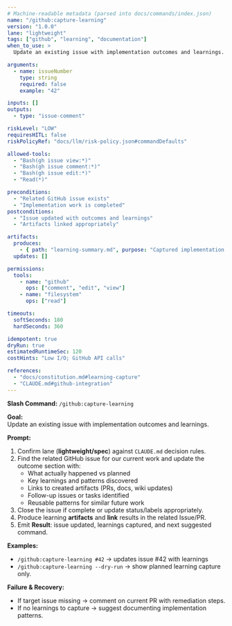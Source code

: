 ```yaml
---
# Machine-readable metadata (parsed into docs/commands/index.json)
name: "/github:capture-learning"
version: "1.0.0"
lane: "lightweight"
tags: ["github", "learning", "documentation"]
when_to_use: >
  Update an existing issue with implementation outcomes and learnings.

arguments:
  - name: issueNumber
    type: string
    required: false
    example: "42"

inputs: []
outputs:
  - type: "issue-comment"

riskLevel: "LOW"
requiresHITL: false
riskPolicyRef: "docs/llm/risk-policy.json#commandDefaults"

allowed-tools:
  - "Bash(gh issue view:*)"
  - "Bash(gh issue comment:*)"
  - "Bash(gh issue edit:*)"
  - "Read(*)"

preconditions:
  - "Related GitHub issue exists"
  - "Implementation work is completed"
postconditions:
  - "Issue updated with outcomes and learnings"
  - "Artifacts linked appropriately"

artifacts:
  produces:
    - { path: "learning-summary.md", purpose: "Captured implementation learnings" }
  updates: []

permissions:
  tools:
    - name: "github"
      ops: ["comment", "edit", "view"]
    - name: "filesystem"
      ops: ["read"]

timeouts:
  softSeconds: 180
  hardSeconds: 360

idempotent: true
dryRun: true
estimatedRuntimeSec: 120
costHints: "Low I/O; GitHub API calls"

references:
  - "docs/constitution.md#learning-capture"
  - "CLAUDE.md#github-integration"
---
```


**Slash Command:** `/github:capture-learning`

**Goal:**  
Update an existing issue with implementation outcomes and learnings.

**Prompt:**  
1) Confirm lane (**lightweight/spec**) against `CLAUDE.md` decision rules.  
2) Find the related GitHub issue for our current work and update the outcome section with:
   - What actually happened vs planned
   - Key learnings and patterns discovered
   - Links to created artifacts (PRs, docs, wiki updates)
   - Follow-up issues or tasks identified
   - Reusable patterns for similar future work
3) Close the issue if complete or update status/labels appropriately.
4) Produce learning **artifacts** and **link** results in the related Issue/PR.
5) Emit **Result**: issue updated, learnings captured, and next suggested command.

**Examples:**  
- `/github:capture-learning #42` → updates issue #42 with learnings
- `/github:capture-learning --dry-run` → show planned learning capture only.

**Failure & Recovery:**  
- If target issue missing → comment on current PR with remediation steps.
- If no learnings to capture → suggest documenting implementation patterns.
